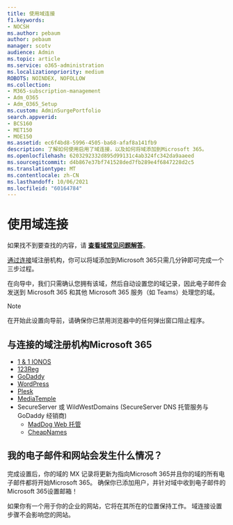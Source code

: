 ```yaml
---
title: 使用域连接
f1.keywords:
- NOCSH
ms.author: pebaum
author: pebaum
manager: scotv
audience: Admin
ms.topic: article
ms.service: o365-administration
ms.localizationpriority: medium
ROBOTS: NOINDEX, NOFOLLOW
ms.collection:
- M365-subscription-management
- Adm_O365
- Adm_O365_Setup
ms.custom: AdminSurgePortfolio
search.appverid:
- BCS160
- MET150
- MOE150
ms.assetid: ec6f4bd8-5996-4505-ba68-afaf8a141fb9
description: 了解如何使用启用了域连接，以及如何将域添加到Microsoft 365。
ms.openlocfilehash: 6203292332d895d99131c4ab324fc342da9aaeed
ms.sourcegitcommit: d4b867e37bf741528ded7fb289e4f6847228d2c5
ms.translationtype: MT
ms.contentlocale: zh-CN
ms.lasthandoff: 10/06/2021
ms.locfileid: "60164784"
---
```

# <a name="using-domain-connect"></a>使用域连接

 如果找不到要查找的内容，请 **[查看域常见问题解答](../setup/domains-faq.yml)**。

[通过连接](https://www.domainconnect.org/)域注册机构，你可以将域添加到Microsoft 365只需几分钟即可完成一个三步过程。

在向导中，我们只需确认您拥有该域，然后自动设置您的域记录，因此电子邮件会发送到 Microsoft 365 和其他 Microsoft 365 服务（如 Teams）处理您的域。

> [!NOTE]
> 在开始此设置向导前，请确保你已禁用浏览器中的任何弹出窗口阻止程序。

## <a name="domain-connect-registrars-integrating-with-microsoft-365"></a>与连接的域注册机构Microsoft 365

- [1 &amp; 1 IONOS](https://www.1and1.com/)
- [123Reg](https://www.123-reg.co.uk/)
- [GoDaddy](https://www.godaddy.com/)
- [WordPress](https://wordpress.com/)
- [Plesk](https://www.plesk.com/)
- [MediaTemple](https://mediatemple.net/)
- SecureServer 或 WildWestDomains (SecureServer DNS 托管服务与 GoDaddy 经销商) 
  - [MadDog Web 托管](https://maddogwebhosting.com/domains/)
  - [CheapNames](https://www.cheapnames.com)

## <a name="what-happens-to-my-email-and-website"></a>我的电子邮件和网站会发生什么情况？

完成设置后，你的域的 MX 记录将更新为指向Microsoft 365并且你的域的所有电子邮件都将开始Microsoft 365。 确保你已添加用户，并针对域中收到电子邮件的Microsoft 365设置邮箱！

如果你有一个用于你的企业的网站，它将在其所在的位置保持工作。 域连接设置步骤不会影响您的网站。
